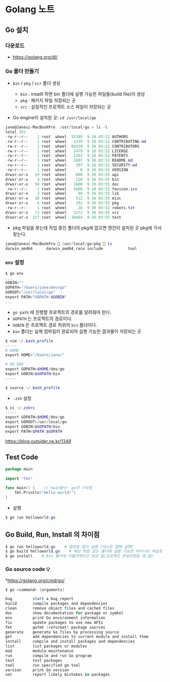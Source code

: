 # Golang 노트

## Go 설치
### 다운로드
- https://golang.org/dl/



### Go 폴더 만들기
- `bin` / `pkg` / `scr` 폴더 생성
	- `bin` : insatll 하면 bin 폴더에 실행 가능한 파일들(build file)이 생성 
	- `pkg` : 패키지 파일 저장되는 곳
	- `src` : 실질적인 프로젝트 소스 파일이 저장되는 곳

- Go engine이 설치된 곳: `cd /usr/local/go` 
```powershell
jane@Janeui-MacBookPro  /usr/local/go > ls -l
total 352
-rw-r--r--    1 root  wheel  55389  9 26 03:52 AUTHORS
-rw-r--r--    1 root  wheel   1339  9 26 03:52 CONTRIBUTING.md
-rw-r--r--    1 root  wheel  84339  9 26 03:52 CONTRIBUTORS
-rw-r--r--    1 root  wheel   1479  9 26 03:52 LICENSE
-rw-r--r--    1 root  wheel   1303  9 26 03:52 PATENTS
-rw-r--r--    1 root  wheel   1607  9 26 03:52 README.md
-rw-r--r--    1 root  wheel    397  9 26 03:52 SECURITY.md
-rw-r--r--    1 root  wheel      8  9 26 03:52 VERSION
drwxr-xr-x   19 root  wheel    608  9 26 03:55 api
drwxr-xr-x    4 root  wheel    128  9 26 03:55 bin
drwxr-xr-x   50 root  wheel   1600  9 26 03:55 doc
-rw-r--r--    1 root  wheel   5686  9 26 03:52 favicon.ico
drwxr-xr-x    3 root  wheel     96  9 26 03:55 lib
drwxr-xr-x   16 root  wheel    512  9 26 03:55 misc
drwxr-xr-x    6 root  wheel    192  9 26 03:55 pkg
-rw-r--r--    1 root  wheel     26  9 26 03:52 robots.txt
drwxr-xr-x   71 root  wheel   2272  9 26 03:55 src
drwxr-xr-x  327 root  wheel  10464  9 26 03:55 test
```

- pkg 파일을 찾는데 작업 중인 폴더의 pkg에 없으면 엔진이 설치된 곳 pkg에 가서 찾는다.
```powershell
jane@Janeui-MacBookPro  /usr/local/go/pkg  ls
darwin_amd64      darwin_amd64_race include           tool
```

### `env` 설정
```powershell
$ go env
...
GOBIN=""
GOPATH="/Users/jane/dev/go"
GOROOT="/usr/local/go"
export PATH="GOPATH:$GOBIN"
...
```


- `go path` 에 진행할 프로젝트의 경로를 알려줘야 한다.
- `GOPATH` 는 프로젝트의 경로이다.
- `GOBIN` 은 프로젝트 경로 하위의 `bin` 폴더이다.
- `bin` 폴더는 실제 컴파일이 완료되어 실행 가능한 결과물이 저장되는 곳
```powershell
$ vim ~/.bash_profile
-----
# HOME
export HOME="/Users/jane/"

# GO ENV
export GOPATH=$HOME/dev/go
export GOBIN=$GOPATH/bin
-----

$ source ~/.bash_profile
```

- `.zsh` 설정
```powershell
$ vi ~/.zshrc
-----
export GOPATH=$HOME/dev/go
export GOROOT=/usr/local/go
export GOBIN=$GOPATH/bin
export PATH=$PATH:$GOPATH
```

https://blog.outsider.ne.kr/1349




## Test Code

```go
package main
 
import "fmt"
 
func main() {    // main함수: go의 시작점
    fmt.Println("Hello world!") 
}
```



- 실행

```powershell
$ go run helloworld.go
```



## Go Build, Run, Install 의 차이점

```powershell
$ go run helloworld.go    # 컴파일 없이 실행 (테스트 할때 실행)
$ go build helloworld.go    # 해당 파일 있는 폴더에 실행 가능한 바이너리 파일로 만들어줌
$ go install    # bin 폴더에 어플리케이션 생성 됨(프로젝트 완성되었을 때 씀)
```



### Go source code 💡

*https://golang.org/cmd/go/

```powershell
$ go <command> [arguments]

bug         start a bug report
build       compile packages and dependencies
clean       remove object files and cached files
doc         show documentation for package or symbol
env         print Go environment information
fix         update packages to use new APIs
fmt         gofmt (reformat) package sources
generate    generate Go files by processing source
get         add dependencies to current module and install them
install     compile and install packages and dependencies
list        list packages or modules
mod         module maintenance
run         compile and run Go program
test        test packages
tool        run specified go tool
version     print Go version
vet         report likely mistakes in packages
```



